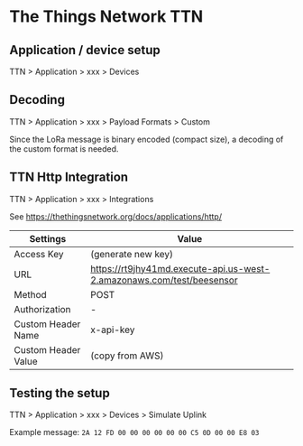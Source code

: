 # The Things Network TTN

## Application / device setup
TTN > Application > xxx > Devices

## Decoding
TTN > Application > xxx > Payload Formats > Custom

Since the LoRa message is binary encoded (compact size), a decoding of the custom format is needed.

## TTN Http Integration
TTN > Application > xxx > Integrations

See https://thethingsnetwork.org/docs/applications/http/

| Settings              | Value |
| ----------------------|-------|
| Access Key            | <downlink-key> (generate new key) |
| URL                   | https://rt9jhy41md.execute-api.us-west-2.amazonaws.com/test/beesensor |
| Method                | POST                  |
| Authorization         | -                     |
| Custom Header Name    | x-api-key             |
| Custom Header Value   | <aws-api-key> (copy from AWS) |

## Testing the setup
 TTN > Application > xxx > Devices > Simulate Uplink
 
 Example message: ```2A 12 FD 00 00 00 00 00 00 C5 0D 00 00 E8 03```